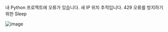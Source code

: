 내 Python 프로젝트에 오류가 있습니다. 새 IP 위치 추적입니다.
429 오류를 방지하기위한 Sleep 

![image](https://user-images.githubusercontent.com/64089784/108966890-2156c600-76c2-11eb-98b5-f289343c83e6.png)
